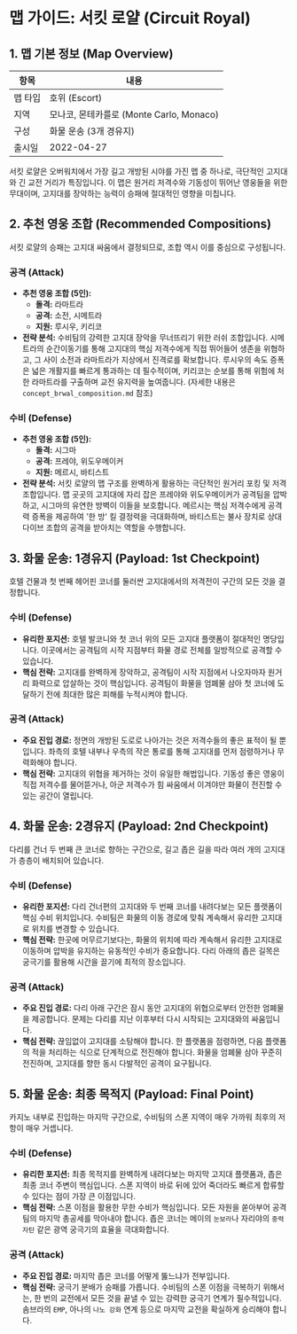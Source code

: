 # 맵 가이드: 서킷 로얄 (Circuit Royal)

## 1. 맵 기본 정보 (Map Overview)

| 항목    | 내용                                     |
| ------- | ---------------------------------------- |
| 맵 타입 | 호위 (Escort)                            |
| 지역    | 모나코, 몬테카를로 (Monte Carlo, Monaco) |
| 구성    | 화물 운송 (3개 경유지)                   |
| 출시일  | 2022-04-27                               |

서킷 로얄은 오버워치에서 가장 길고 개방된 시야를 가진 맵 중 하나로, 극단적인 고지대와 긴 교전 거리가 특징입니다. 이 맵은 원거리 저격수와 기동성이 뛰어난 영웅들을 위한 무대이며, 고지대를 장악하는 능력이 승패에 절대적인 영향을 미칩니다.

## 2. 추천 영웅 조합 (Recommended Compositions)

서킷 로얄의 승패는 고지대 싸움에서 결정되므로, 조합 역시 이를 중심으로 구성됩니다.

### 공격 (Attack)

- **추천 영웅 조합 (5인):**
  - **돌격:** 라마트라
  - **공격:** 소전, 시메트라
  - **지원:** 루시우, 키리코
- **전략 분석:** 수비팀의 강력한 고지대 장악을 무너뜨리기 위한 러쉬 조합입니다. 시메트라의 순간이동기를 통해 고지대의 핵심 저격수에게 직접 뛰어들어 생존을 위협하고, 그 사이 소전과 라마트라가 지상에서 진격로를 확보합니다. 루시우의 속도 증폭은 넓은 개활지를 빠르게 통과하는 데 필수적이며, 키리코는 순보를 통해 위험에 처한 라마트라를 구출하며 교전 유지력을 높여줍니다. (자세한 내용은 `concept_brwal_composition.md` 참조)

### 수비 (Defense)

- **추천 영웅 조합 (5인):**
  - **돌격:** 시그마
  - **공격:** 프레야, 위도우메이커
  - **지원:** 메르시, 바티스트
- **전략 분석:** 서킷 로얄의 맵 구조를 완벽하게 활용하는 극단적인 원거리 포킹 및 저격 조합입니다. 맵 곳곳의 고지대에 자리 잡은 프레야와 위도우메이커가 공격팀을 압박하고, 시그마의 유연한 방벽이 이들을 보호합니다. 메르시는 핵심 저격수에게 공격력 증폭을 제공하여 '한 방' 킬 결정력을 극대화하며, 바티스트는 불사 장치로 상대 다이브 조합의 공격을 받아치는 역할을 수행합니다.

## 3. 화물 운송: 1경유지 (Payload: 1st Checkpoint)

호텔 건물과 첫 번째 헤어핀 코너를 둘러싼 고지대에서의 저격전이 구간의 모든 것을 결정합니다.

### 수비 (Defense)

- **유리한 포지션:** 호텔 발코니와 첫 코너 위의 모든 고지대 플랫폼이 절대적인 명당입니다. 이곳에서는 공격팀의 시작 지점부터 화물 경로 전체를 일방적으로 공격할 수 있습니다.
- **핵심 전략:** 고지대를 완벽하게 장악하고, 공격팀이 시작 지점에서 나오자마자 원거리 화력으로 압살하는 것이 핵심입니다. 공격팀이 화물을 엄폐물 삼아 첫 코너에 도달하기 전에 최대한 많은 피해를 누적시켜야 합니다.

### 공격 (Attack)

- **주요 진입 경로:** 정면의 개방된 도로로 나아가는 것은 저격수들의 좋은 표적이 될 뿐입니다. 좌측의 호텔 내부나 우측의 작은 통로를 통해 고지대를 먼저 점령하거나 무력화해야 합니다.
- **핵심 전략:** 고지대의 위협을 제거하는 것이 유일한 해법입니다. 기동성 좋은 영웅이 직접 저격수를 물어뜯거나, 아군 저격수가 힘 싸움에서 이겨야만 화물이 전진할 수 있는 공간이 열립니다.

## 4. 화물 운송: 2경유지 (Payload: 2nd Checkpoint)

다리를 건너 두 번째 큰 코너로 향하는 구간으로, 길고 좁은 길을 따라 여러 개의 고지대가 층층이 배치되어 있습니다.

### 수비 (Defense)

- **유리한 포지션:** 다리 건너편의 고지대와 두 번째 코너를 내려다보는 모든 플랫폼이 핵심 수비 위치입니다. 수비팀은 화물의 이동 경로에 맞춰 계속해서 유리한 고지대로 위치를 변경할 수 있습니다.
- **핵심 전략:** 한곳에 머무르기보다는, 화물의 위치에 따라 계속해서 유리한 고지대로 이동하며 압박을 유지하는 유동적인 수비가 중요합니다. 다리 아래의 좁은 길목은 궁극기를 활용해 시간을 끌기에 최적의 장소입니다.

### 공격 (Attack)

- **주요 진입 경로:** 다리 아래 구간은 잠시 동안 고지대의 위협으로부터 안전한 엄폐물을 제공합니다. 문제는 다리를 지난 이후부터 다시 시작되는 고지대와의 싸움입니다.
- **핵심 전략:** 끊임없이 고지대를 소탕해야 합니다. 한 플랫폼을 점령하면, 다음 플랫폼의 적을 처리하는 식으로 단계적으로 전진해야 합니다. 화물을 엄폐물 삼아 꾸준히 전진하며, 고지대를 향한 동시 다발적인 공격이 요구됩니다.

## 5. 화물 운송: 최종 목적지 (Payload: Final Point)

카지노 내부로 진입하는 마지막 구간으로, 수비팀의 스폰 지역이 매우 가까워 최후의 저항이 매우 거셉니다.

### 수비 (Defense)

- **유리한 포지션:** 최종 목적지를 완벽하게 내려다보는 마지막 고지대 플랫폼과, 좁은 최종 코너 주변이 핵심입니다. 스폰 지역이 바로 뒤에 있어 죽더라도 빠르게 합류할 수 있다는 점이 가장 큰 이점입니다.
- **핵심 전략:** 스폰 이점을 활용한 무한 수비가 핵심입니다. 모든 자원을 쏟아부어 공격팀의 마지막 총공세를 막아내야 합니다. 좁은 코너는 메이의 `눈보라`나 자리야의 `중력자탄` 같은 광역 궁극기의 효율을 극대화합니다.

### 공격 (Attack)

- **주요 진입 경로:** 마지막 좁은 코너를 어떻게 뚫느냐가 전부입니다.
- **핵심 전략:** 궁극기 분배가 승패를 가릅니다. 수비팀의 스폰 이점을 극복하기 위해서는, 한 번의 교전에서 모든 것을 끝낼 수 있는 강력한 궁극기 연계가 필수적입니다. 솜브라의 `EMP`, 아나의 `나노 강화` 연계 등으로 마지막 교전을 확실하게 승리해야 합니다.
